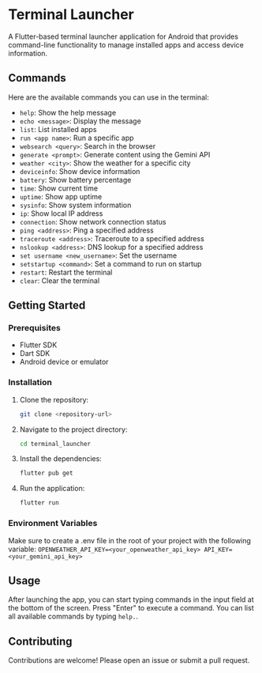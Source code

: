# Terminal Launcher

A Flutter-based terminal launcher application for Android that provides command-line functionality to manage installed apps and access device information.

## Commands

Here are the available commands you can use in the terminal:

- `help`: Show the help message
- `echo <message>`: Display the message
- `list`: List installed apps
- `run <app name>`: Run a specific app
- `websearch <query>`: Search in the browser
- `generate <prompt>`: Generate content using the Gemini API
- `weather <city>`: Show the weather for a specific city
- `deviceinfo`: Show device information
- `battery`: Show battery percentage
- `time`: Show current time
- `uptime`: Show app uptime
- `sysinfo`: Show system information
- `ip`: Show local IP address
- `connection`: Show network connection status
- `ping <address>`: Ping a specified address
- `traceroute <address>`: Traceroute to a specified address
- `nslookup <address>`: DNS lookup for a specified address
- `set username <new_username>`: Set the username
- `setstartup <command>`: Set a command to run on startup
- `restart`: Restart the terminal
- `clear`: Clear the terminal

## Getting Started

### Prerequisites

- Flutter SDK
- Dart SDK
- Android device or emulator

### Installation

1. Clone the repository:
   ```bash
   git clone <repository-url>
    ```

2. Navigate to the project directory:
    ```bash
    cd terminal_launcher
    ```

3. Install the dependencies:
    ```bash
    flutter pub get
    ```

4. Run the application:
    ```bash
    flutter run
    ```

### Environment Variables

Make sure to create a .env file in the root of your project with the following variable:
    ```
    OPENWEATHER_API_KEY=<your_openweather_api_key>
    API_KEY=<your_gemini_api_key>
    ``` 

## Usage

After launching the app, you can start typing commands in the input field at the bottom of the screen. Press "Enter" to execute a command. You can list all available commands by typing ```help.```.

## Contributing

Contributions are welcome! Please open an issue or submit a pull request.
